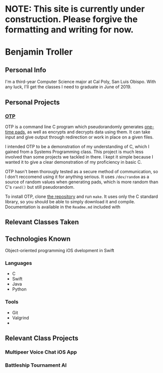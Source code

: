 # NOTE: This site is currently under construction. Please forgive the formatting and writing for now.

# Benjamin Troller

## Personal Info

I'm a third-year Computer Science major at Cal Poly, San Luis Obispo. With any luck, I'll get the classes I need to graduate in June of 2019.

## Personal Projects

### [OTP](https://github.com/btroller/One-Time-Pad)

OTP is a command line C program which pseudorandomly generates [one-time pads](https://en.wikipedia.org/wiki/One-time_pad), as well as encrypts and decrypts data using them. It can take input and give output through redirection or work in place on a given files. 

I intended OTP to be a demonstration of my understanding of C, which I gained from a Systems Programming class. This project is much less involved than some projects we tackled in there. I kept it simple because I wanted it to give a clear demonstration of my proficiency in basic C.

OTP hasn't been thorougly tested as a secure method of communication, so I don't reccomend using it for anything serious. It uses `/dev/random` as a source of random values when generating pads, which is more random than C's `rand()` but still pseudorandom.

To install OTP, clone [the repository](https://github.com/btroller/One-Time-Pad) and run `make`. It uses only the C standard library, so you should be able to simply download it and compile. Documentation is available in the `Readme.md` included with 

## Relevant Classes Taken

## Technologies Known

Object-oriented programming
iOS dvelopment in Swift

### Languages

* C
* Swift
* Java
* Python

### Tools

* Git
* Valgrind
* 

## Relevant Class Projects

### Multipeer Voice Chat iOS App

### Battleship Tournament AI
